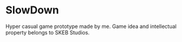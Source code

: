 # SlowDown

Hyper casual game prototype made by me. Game idea and intellectual property belongs to SKEB Studios.
